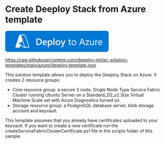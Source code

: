 # Create Deeploy Stack from Azure template

[![Deploy To Azure](https://raw.githubusercontent.com/Azure/azure-quickstart-templates/master/1-CONTRIBUTION-GUIDE/images/deploytoazure.svg?sanitize=true)](https://portal.azure.com/#create/Microsoft.Template/uri/https%3A%2F%2Fraw.githubusercontent.com%2Fdeeploy-ml%2Fiac-solution-templates%2Fmain%2Fazure%2Fdeeploy.template.json)

https://raw.githubusercontent.com/deeploy-ml/iac-solution-templates/main/azure/deeploy.template.json

This solution template allows you to deploy the Deeploy Stack on Azure. It creates 2 resource groups:
* Core resource group: a secure 3 node, Single Node Type Service Fabric Cluster running Ubuntu Server on a Standard_D2_v2 Size Virtual Machine Scale set with Azure Diagnostics turned on.
* Storage resource group: a PostgreSQL database server, blob storage account and keyvault.

This template assumes that you already have certificates uploaded to your keyvault. If you want to create a new certificate run the createServiceFabricClusterCertificate.ps1 file in the scripts folder of this sample.
